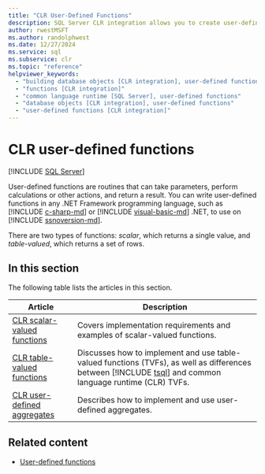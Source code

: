 ```yaml
---
title: "CLR User-Defined Functions"
description: SQL Server CLR integration allows you to create user-defined scalar-valued, table-valued, and aggregate functions in any .NET Framework programming language.
author: rwestMSFT
ms.author: randolphwest
ms.date: 12/27/2024
ms.service: sql
ms.subservice: clr
ms.topic: "reference"
helpviewer_keywords:
  - "building database objects [CLR integration], user-defined functions"
  - "functions [CLR integration]"
  - "common language runtime [SQL Server], user-defined functions"
  - "database objects [CLR integration], user-defined functions"
  - "user-defined functions [CLR integration]"
---
```

# CLR user-defined functions

[!INCLUDE [SQL Server](../../includes/applies-to-version/sqlserver.md)]

User-defined functions are routines that can take parameters, perform calculations or other actions, and return a result. You can write user-defined functions in any .NET Framework programming language, such as [!INCLUDE [c-sharp-md](../../includes/c-sharp-md.md)] or [!INCLUDE [visual-basic-md](../../includes/visual-basic-md.md)] .NET, to use on [!INCLUDE [ssnoversion-md](../../includes/ssnoversion-md.md)].

There are two types of functions: *scalar*, which returns a single value, and *table-valued*, which returns a set of rows.

## In this section

The following table lists the articles in this section.

| Article | Description |
| --- | --- |
| [CLR scalar-valued functions](clr-scalar-valued-functions.md) | Covers implementation requirements and examples of scalar-valued functions. |
| [CLR table-valued functions](clr-table-valued-functions.md) | Discusses how to implement and use table-valued functions (TVFs), as well as differences between [!INCLUDE [tsql](../../includes/tsql-md.md)] and common language runtime (CLR) TVFs. |
| [CLR user-defined aggregates](clr-user-defined-aggregates.md) | Describes how to implement and use user-defined aggregates. |

## Related content

- [User-defined functions](../user-defined-functions/user-defined-functions.md)
